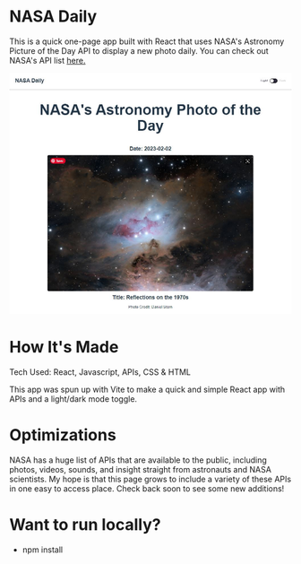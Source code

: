 # NASA Daily
This is a quick one-page app built with React that uses NASA's Astronomy Picture of the Day API to display a new photo daily. You can check out NASA's API list <a href="https://api.nasa.gov/">here.</a>

![screenshot of the app, featuring Daniel Stern's 'Reflections on the 1970s', a shot of the Orion nebulae. This is the NASA APOD for Feb 2, 2023.](https://raw.githubusercontent.com/katieleebrown/nasa-api/611e8b01953521470d4b9294a352839c9b5028a2/public/assets/screenshot.JPG)

# How It's Made
Tech Used: React, Javascript, APIs, CSS & HTML

This app was spun up with Vite to make a quick and simple React app with APIs and a light/dark mode toggle. 

# Optimizations
NASA has a huge list of APIs that are available to the public, including photos, videos, sounds, and insight straight from astronauts and NASA scientists. My hope is that this page grows to include a variety of these APIs in one easy to access place. Check back soon to see some new additions!

# Want to run locally?
- npm install
